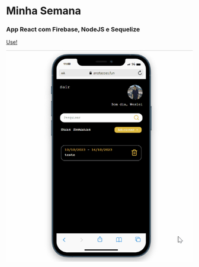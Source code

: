 # Minha Semana
### App React com Firebase, NodeJS e Sequelize
[Use!](https://anotacoes.fun)

![Git](https://github.com/CasaliWe/front-tasks/blob/main/tasks.gif)

